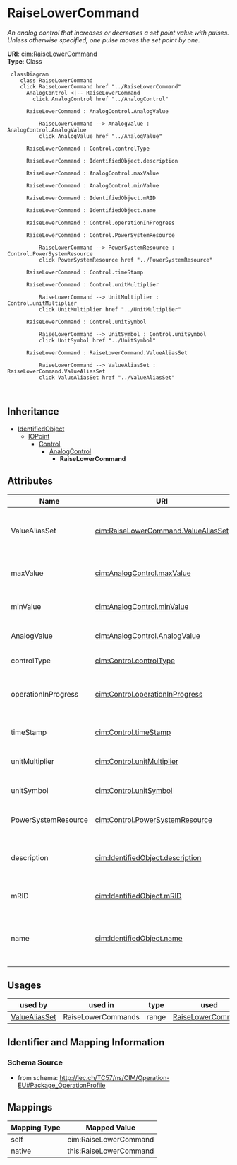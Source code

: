 # RaiseLowerCommand


_An analog control that increases or decreases a set point value with pulses. Unless otherwise specified, one pulse moves the set point by one._





**URI**: [cim:RaiseLowerCommand](http://iec.ch/TC57/CIM100#RaiseLowerCommand)<br />
**Type**: Class




```mermaid
 classDiagram
    class RaiseLowerCommand
    click RaiseLowerCommand href "../RaiseLowerCommand"
      AnalogControl <|-- RaiseLowerCommand
        click AnalogControl href "../AnalogControl"
      
      RaiseLowerCommand : AnalogControl.AnalogValue
        
          RaiseLowerCommand --> AnalogValue : AnalogControl.AnalogValue
          click AnalogValue href "../AnalogValue"
        
      RaiseLowerCommand : Control.controlType
        
      RaiseLowerCommand : IdentifiedObject.description
        
      RaiseLowerCommand : AnalogControl.maxValue
        
      RaiseLowerCommand : AnalogControl.minValue
        
      RaiseLowerCommand : IdentifiedObject.mRID
        
      RaiseLowerCommand : IdentifiedObject.name
        
      RaiseLowerCommand : Control.operationInProgress
        
      RaiseLowerCommand : Control.PowerSystemResource
        
          RaiseLowerCommand --> PowerSystemResource : Control.PowerSystemResource
          click PowerSystemResource href "../PowerSystemResource"
        
      RaiseLowerCommand : Control.timeStamp
        
      RaiseLowerCommand : Control.unitMultiplier
        
          RaiseLowerCommand --> UnitMultiplier : Control.unitMultiplier
          click UnitMultiplier href "../UnitMultiplier"
        
      RaiseLowerCommand : Control.unitSymbol
        
          RaiseLowerCommand --> UnitSymbol : Control.unitSymbol
          click UnitSymbol href "../UnitSymbol"
        
      RaiseLowerCommand : RaiseLowerCommand.ValueAliasSet
        
          RaiseLowerCommand --> ValueAliasSet : RaiseLowerCommand.ValueAliasSet
          click ValueAliasSet href "../ValueAliasSet"
        
      
```





## Inheritance
* [IdentifiedObject](IdentifiedObject.md)
    * [IOPoint](IOPoint.md)
        * [Control](Control.md)
            * [AnalogControl](AnalogControl.md)
                * **RaiseLowerCommand**



## Attributes


| Name | URI | Cardinality and Range | Description | Inheritance |
| ---  | --- | --- | --- | --- |
| ValueAliasSet | [cim:RaiseLowerCommand.ValueAliasSet](http://iec.ch/TC57/CIM100#RaiseLowerCommand.ValueAliasSet) | 0..1 <br />  [ValueAliasSet](ValueAliasSet.md)  | The ValueAliasSet used for translation of a Control value to a name | direct |
| maxValue | [cim:AnalogControl.maxValue](http://iec.ch/TC57/CIM100#AnalogControl.maxValue) | 1 <br />  float  | Normal value range maximum for any of the Control | [AnalogControl](AnalogControl.md) |
| minValue | [cim:AnalogControl.minValue](http://iec.ch/TC57/CIM100#AnalogControl.minValue) | 1 <br />  float  | Normal value range minimum for any of the Control | [AnalogControl](AnalogControl.md) |
| AnalogValue | [cim:AnalogControl.AnalogValue](http://iec.ch/TC57/CIM100#AnalogControl.AnalogValue) | 1 <br />  [AnalogValue](AnalogValue.md)  | The MeasurementValue that is controlled | [AnalogControl](AnalogControl.md) |
| controlType | [cim:Control.controlType](http://iec.ch/TC57/CIM100#Control.controlType) | 1 <br />  string  | Specifies the type of Control | [Control](Control.md) |
| operationInProgress | [cim:Control.operationInProgress](http://iec.ch/TC57/CIM100#Control.operationInProgress) | 0..1 <br />  boolean  | Indicates that a client is currently sending control commands that has not co... | [Control](Control.md) |
| timeStamp | [cim:Control.timeStamp](http://iec.ch/TC57/CIM100#Control.timeStamp) | 0..1 <br />  date  | The last time a control output was sent | [Control](Control.md) |
| unitMultiplier | [cim:Control.unitMultiplier](http://iec.ch/TC57/CIM100#Control.unitMultiplier) | 0..1 <br />  [UnitMultiplier](UnitMultiplier.md)  | The unit multiplier of the controlled quantity | [Control](Control.md) |
| unitSymbol | [cim:Control.unitSymbol](http://iec.ch/TC57/CIM100#Control.unitSymbol) | 0..1 <br />  [UnitSymbol](UnitSymbol.md)  | The unit of measure of the controlled quantity | [Control](Control.md) |
| PowerSystemResource | [cim:Control.PowerSystemResource](http://iec.ch/TC57/CIM100#Control.PowerSystemResource) | 0..1 <br />  [PowerSystemResource](PowerSystemResource.md)  | Regulating device governed by this control output | [Control](Control.md) |
| description | [cim:IdentifiedObject.description](http://iec.ch/TC57/CIM100#IdentifiedObject.description) | 0..1 <br />  string  | The description is a free human readable text describing or naming the object | [IdentifiedObject](IdentifiedObject.md) |
| mRID | [cim:IdentifiedObject.mRID](http://iec.ch/TC57/CIM100#IdentifiedObject.mRID) | 1 <br />  string  | Master resource identifier issued by a model authority | [IdentifiedObject](IdentifiedObject.md) |
| name | [cim:IdentifiedObject.name](http://iec.ch/TC57/CIM100#IdentifiedObject.name) | 1 <br />  string  | The name is any free human readable and possibly non unique text naming the o... | [IdentifiedObject](IdentifiedObject.md) |





## Usages

| used by | used in | type | used |
| ---  | --- | --- | --- |
| [ValueAliasSet](ValueAliasSet.md) | RaiseLowerCommands | range | [RaiseLowerCommand](RaiseLowerCommand.md) |






## Identifier and Mapping Information







### Schema Source


* from schema: http://iec.ch/TC57/ns/CIM/Operation-EU#Package_OperationProfile





## Mappings

| Mapping Type | Mapped Value |
| ---  | ---  |
| self | cim:RaiseLowerCommand |
| native | this:RaiseLowerCommand |




